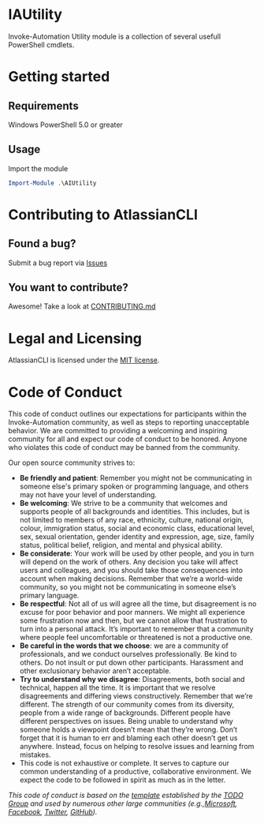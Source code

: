 IAUtility
=============
Invoke-Automation Utility module is a collection of several usefull PowerShell cmdlets.

Getting started
===============
## Requirements
Windows PowerShell 5.0 or greater

## Usage
Import the module
```PowerShell
Import-Module .\AIUtility
```

Contributing to AtlassianCLI
============================
## Found a bug?
Submit a bug report via [Issues](https://github.com/Invoke-Automation/AtlassianCLI/issues)
## You want to contribute?
Awesome! Take a look at [CONTRIBUTING.md](CONTRIBUTING.md)

Legal and Licensing
===================
AtlassianCLI is licensed under the [MIT license](LICENSE.txt).

Code of Conduct
===============
This code of conduct outlines our expectations for participants within the Invoke-Automation community, as well as steps to reporting unacceptable behavior. We are committed to providing a welcoming and inspiring community for all and expect our code of conduct to be honored. Anyone who violates this code of conduct may be banned from the community.

Our open source community strives to:

* **Be friendly and patient**: Remember you might not be communicating in someone else's primary spoken or programming language, and others may not have your level of understanding.
* **Be welcoming**: We strive to be a community that welcomes and supports people of all backgrounds and identities. This includes, but is not limited to members of any race, ethnicity, culture, national origin, colour, immigration status, social and economic class, educational level, sex, sexual orientation, gender identity and expression, age, size, family status, political belief, religion, and mental and physical ability.
* **Be considerate**: Your work will be used by other people, and you in turn will depend on the work of others. Any decision you take will affect users and colleagues, and you should take those consequences into account when making decisions. Remember that we’re a world-wide community, so you might not be communicating in someone else’s primary language.
* **Be respectful**: Not all of us will agree all the time, but disagreement is no excuse for poor behavior and poor manners. We might all experience some frustration now and then, but we cannot allow that frustration to turn into a personal attack. It’s important to remember that a community where people feel uncomfortable or threatened is not a productive one.
* **Be careful in the words that we choose**: we are a community of professionals, and we conduct ourselves professionally. Be kind to others. Do not insult or put down other participants. Harassment and other exclusionary behavior aren’t acceptable.
* **Try to understand why we disagree**: Disagreements, both social and technical, happen all the time. It is important that we resolve disagreements and differing views constructively. Remember that we’re different. The strength of our community comes from its diversity, people from a wide range of backgrounds. Different people have different perspectives on issues. Being unable to understand why someone holds a viewpoint doesn’t mean that they’re wrong. Don’t forget that it is human to err and blaming each other doesn’t get us anywhere. Instead, focus on helping to resolve issues and learning from mistakes.
* This code is not exhaustive or complete. It serves to capture our common understanding of a productive, collaborative environment. We expect the code to be followed in spirit as much as in the letter.

_This code of conduct is based on the [template](http://todogroup.org/opencodeofconduct/) established by the [TODO Group](http://todogroup.org/) and used by numerous other large communities (e.g.,[Microsoft](https://opensource.microsoft.com/codeofconduct/), [Facebook](https://code.facebook.com/pages/876921332402685/open-source-code-of-conduct), [Twitter](https://engineering.twitter.com/opensource/code-of-conduct), [GitHub](http://todogroup.org/opencodeofconduct/#opensource@github.com))._